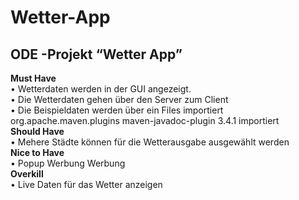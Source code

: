 # Wetter-App<br>

## ODE -Projekt “Wetter App”<br>

**Must Have**<br>
  • Wetterdaten werden in der GUI angezeigt.<br>
  • Die Wetterdaten gehen über den Server zum Client<br>
  • Die Beispieldaten werden über ein Files importiert<dependency>
            <groupId>org.apache.maven.plugins</groupId>
            <artifactId>maven-javadoc-plugin</artifactId>
            <version>3.4.1</version>
        </dependency> importiert<br>
**Should Have**<br>
  • Mehere Städte können für die Wetterausgabe ausgewählt werden<br>
**Nice to Have**<br>
  • Popup Werbung Werbung<br>
**Overkill**<br>
  • Live Daten für das Wetter anzeigen<br>

